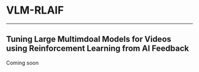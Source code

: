 # VLM-RLAIF
---
## Tuning Large Multimdoal Models for Videos using Reinforcement Learning from AI Feedback

Coming soon
